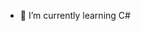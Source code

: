 - 🌱 I’m currently learning C#

<!---
IGame4FUN/IGame4FUN is a ✨ special ✨ repository because its `README.md` (this file) appears on your GitHub profile.
You can click the Preview link to take a look at your changes.
--->
